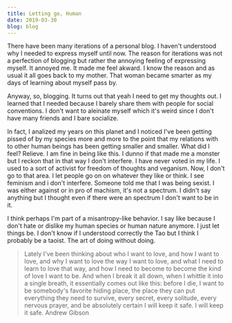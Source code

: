 ```yaml
---
title: Letting go, Human
date: 2019-03-30
blog: blog
---
```


There have been many iterations of a personal blog. I haven't understood why I needed to express myself until now. The reason for iterations was not a perfection of blogging but rather the annoying feeling of expressing myself. It annoyed me. It made me feel akward. I know the reason and as usual it all goes back to my mother. That woman became smarter as my days of learning about myself pass by.

Anyway, so, blogging. It turns out that yeah I need to get my thoughts out. I learned that I needed because I barely share them with people for social conventions. I don't want to aleinate myself which it's weird since I don't have many friends and I bare socialize.

In fact, I analized my years on this planet and I noticed I've been getting pissed of by my species more and more to the point that my relations with to other human beings has been getting smaller and smaller. What did I feel? Relieve. I am fine in being like this. I dunno if that made me a monster but I reckon that in that way I don't interfere. I have never voted in my life. I used to a sort of activist for freedom of thoughts and veganism. Now, I don't go to that area. I let people go on on whatever they like or think. I see feminism and i don't interfere. Someone told me that I was being sexist. I was either against or in pro of machism, it's not a spectrum. I didn't say anything but I thought even if there were an spectrum I don't want to be in it.

I think perhaps I'm part of a misantropy-like behavior. I say like because I don't hate or dislike my human species or human nature anymore. I just let things be. I don't know if I understood correctly the Tao but I think I probably be a taoist. The art of doing without doing.

<Blockquote>
Lately I've been thinking about who I want to love, and how I want to love, and why I want to love the way I want to love, and what I need to learn to love that way, and how I need to become to become the kind of love I want to be. And when I break it all down, when I whittle it into a single breath, it essentially comes out like this: before I die, I want to be somebody's favorite hiding place, the place they can put everything they need to survive, every secret, every solitude, every nervous prayer, and be absolutely certain I will keep it safe. I will keep it safe.
<span>Andrew Gibson</span>
</blockquote>
